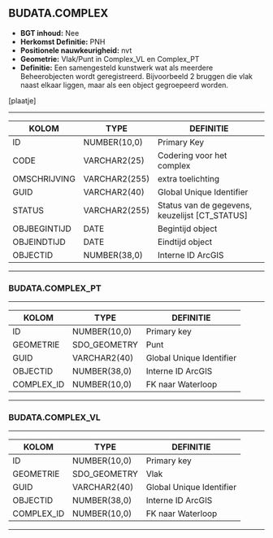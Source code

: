 ﻿## BUDATA.COMPLEX


* __BGT inhoud:__ Nee
* __Herkomst Definitie:__ PNH
* __Positionele nauwkeurigheid:__ nvt
* __Geometrie:__ Vlak/Punt in Complex_VL en Complex_PT
* __Definitie:__ Een samengesteld kunstwerk wat als meerdere Beheerobjecten wordt geregistreerd. Bijvoorbeeld 2 bruggen die vlak naast elkaar liggen, maar als een object gegroepeerd worden.

[plaatje]

***

|KOLOM                           	|TYPE          	|DEFINITIE|
|------                          	|----          	|-----    |
|ID                              	|NUMBER(10,0)  	|Primary Key|
|CODE                            	|VARCHAR2(25)  	|Codering voor het complex|
|OMSCHRIJVING                    	|VARCHAR2(255) 	|extra toelichting|
|GUID                            	|VARCHAR2(40)  	|Global Unique Identifier|
|STATUS                          	|VARCHAR2(255) 	|Status van de gegevens, keuzelijst [CT_STATUS]|
|OBJBEGINTIJD                      	|DATE          	|Begintijd object|
|OBJEINDTIJD                      	|DATE          	|Eindtijd object|
|OBJECTID                        	|NUMBER(38,0)  	|Interne ID ArcGIS|

***

### BUDATA.COMPLEX_PT

***

|KOLOM                           	|TYPE          	|DEFINITIE|
|------                          	|----          	|-----    |
|ID                         		|NUMBER(10,0)  	|Primary key|
|GEOMETRIE                       	|SDO_GEOMETRY  	|Punt|
|GUID                            	|VARCHAR2(40)  	|Global Unique Identifier|
|OBJECTID                        	|NUMBER(38,0)   |Interne ID ArcGIS|
|COMPLEX_ID							|NUMBER(10,0)	|FK naar Waterloop|

***

### BUDATA.COMPLEX_VL

***

|KOLOM                           	|TYPE          	|DEFINITIE|
|------                          	|----          	|-----    |
|ID                         		|NUMBER(10,0)  	|Primary key|
|GEOMETRIE                       	|SDO_GEOMETRY  	|Vlak|
|GUID                            	|VARCHAR2(40)  	|Global Unique Identifier|
|OBJECTID                        	|NUMBER(38,0)   |Interne ID ArcGIS|
|COMPLEX_ID							|NUMBER(10,0)	|FK naar Waterloop|

***